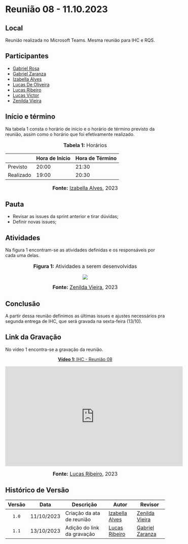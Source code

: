 # Reunião 08 - 11.10.2023

## Local

Reunião realizada no Microsoft Teams.
Mesma reunião para IHC e RQS.

## Participantes

* [Gabriel Rosa](https://github.com/gabrielrosa09)
* [Gabriel Zaranza](https://github.com/GZaranza)
* [Izabella Alves](https://github.com/izabellaalves)
* [Lucas De Oliveira](https://github.com/LucasOliveiraDiasMarquesFerreira)
* [Lucas Ribeiro](https://github.com/lucassouzs)
* [Lucas Victor](https://github.com/Lucas13032003)
* [Zenilda Vieira](https://github.com/zenildavieira)

## Início e término

Na tabela 1 consta o horário de início e o horário de término previsto da reunião, assim como o horário que foi efetivamente realizado.

<div align="center">
<font size="3"><p style="text-align: center"><b>Tabela 1:</b> Horários</p></font>

<table>
    <thead>
        <tr>
            <th></th>
            <th>Hora de Início</th>
            <th>Hora de Término</th>
        </tr>
    </thead>
    <tbody>
        <tr>
            <td>Previsto</td>
            <td>20:00</td>
            <td>21:30</td>
        </tr>
        <tr>
            <td>Realizado</td>
            <td>19:00</td>
            <td>20:30</td>
        </tr>
    </tbody>
</table>

<font size="3"><p style="text-align: center"><b>Fonte:</b> <a href="https://github.com/izabellaalves">Izabella Alves</a>, 2023</p></font>
</div>

## Pauta

* Revisar as issues da sprint anterior e tirar dúvidas;
* Definir novas issues;

## Atividades

Na figura 1 encontram-se as atividades definidas e os responsáveis por cada uma delas.

<div align="center">
<font size="3"><p style="text-align: center"><b>Figura 1:</b> Atividades a serem desenvolvidas</p></font>

<img src="https://github.com/Requisitos-de-Software/2023.2-Economia-DF/blob/main/docs/imagens/atas/atividadesreuniao9.jpeg?raw=true">

<font size="3"><p style="text-align: center"><b>Fonte:</b> <a href="https://github.com/zenildavieira">Zenilda Vieira</a>, 2023</p></font>
</div>

## Conclusão

A partir dessa reunião definimos as últimas issues e ajustes necessários pra segunda entrega de IHC, que será gravada na sexta-feira (13/10).

## Link da Gravação

No vídeo 1 encontra-se a gravação da reunião.

<div align="center">
<p style="text-align: center"><a href="https://youtu.be/lFs9BQYdoIM" target="blanket"><b>Vídeo 1:</b> IHC - Reunião 08</a></p>

<iframe width="560" height="315" src="https://www.youtube.com/embed/lFs9BQYdoIM" title="Apresentação 1" frameborder="0" allow="accelerometer; autoplay; clipboard-write; encrypted-media; gyroscope; picture-in-picture; web-share" allowfullscreen></iframe>

<font size="3"><p style="text-align: center"><b>Fonte:</b> <a href="https://github.com/lucassouzs">Lucas Ribeiro</a>, 2023</p></font>
</div >

## Histórico de Versão

| Versão | Data | Descrição | Autor | Revisor |
| :----: | ---- | --------- | ----- | ------- |
| `1.0`  |11/10/2023| Criação da ata de reunião | [Izabella Alves](https://github.com/izabellaalves) |[Zenilda Vieira](https://github.com/zenildavieira)  |
|`1.1`|13/10/2023| Adição do link da gravação | [Lucas Ribeiro](https://github.com/lucassouzs) | [Gabriel Zaranza](https://github.com/GZaranza) |
